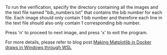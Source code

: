 To run the verification, specify the directory containing all the images and the text file named "bib_numbers.txt" that contains the bib number for each file. Each image should only contain 1 bib number and therefore each line in the text file should also only contain 1 corresponding bib number.


Press 'n' to proceed to next image, and press 'x' to exit the program.

For more details, please refer to blog post [Making Matplotlib in Docker draws in Windows through WSL](https://www.vitaarca.net/post/tech/a-simple-docker-example/)
